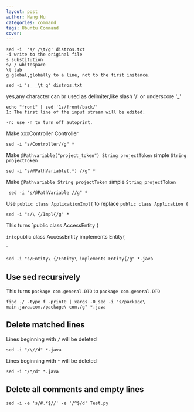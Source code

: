 ```yaml
---
layout: post
author: Hang Hu
categories: command
tags: Ubuntu Command 
cover: 
---
```


```
sed -i  's/ /\t/g' distros.txt
-i write to the original file
s substitution
s/ / whitespace
\t tab
g global,globally to a line, not to the first instance.
```


```
sed -i 's_ _\t_g' distros.txt
```

yes,any character can br used as delimiter,like slash '/' or underscore '_'

```
echo "front" | sed '1s/front/back/'
1: The first line of the input stream will be edited.

-n: use -n to turn off autoprint.
```

Make xxxController Controller

```
sed -i "s/Controller//g" *
```

Make `@Pathvariable("project_token") String projectToken` simple `String projectToken`

```
sed -i "s/@PathVariable(.*) //g" *
```

Make `@Pathvariable String projectToken` simple `String projectToken`

```
 sed -i "s/@PathVariable //g" *
 ```

 Use `public class ApplicationImpl{` to replace `public class Application {`

 ```
 sed -i "s/\ {/Impl{/g" *
```

This turns `public class AccessEntity {

` into `public class AccessEntity implements Entity{

`

```
sed -i "s/Entity\ {/Entity\ implements Entity{/g" *.java
```

## Use sed recursively

This turns `package com.general.DTO` to `package com.general.DTO`

```
find ./ -type f -print0 | xargs -0 sed -i "s/package\ main.java.com./package\ com./g" *.java 
```

## Delete matched lines

Lines beginning with `/` will be deleted

```
sed -i "/\//d" *.java 
```

Lines beginning with `*` will be deleted

```
sed -i "/*/d" *.java
```


## Delete all comments and empty lines

```
sed -i -e 's/#.*$//' -e '/^$/d' Test.py
```